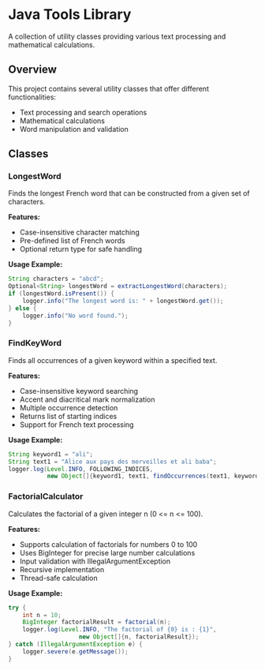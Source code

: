 # Java Tools Library

A collection of utility classes providing various text processing and mathematical calculations.

## Overview

This project contains several utility classes that offer different functionalities:

- Text processing and search operations
- Mathematical calculations
- Word manipulation and validation

## Classes

### LongestWord

Finds the longest French word that can be constructed from a given set of characters.

**Features:**

- Case-insensitive character matching
- Pre-defined list of French words
- Optional return type for safe handling

**Usage Example:**

```java
String characters = "abcd";
Optional<String> longestWord = extractLongestWord(characters);
if (longestWord.isPresent()) {
    logger.info("The longest word is: " + longestWord.get());
} else {
    logger.info("No word found.");
}
```

### FindKeyWord

Finds all occurrences of a given keyword within a specified text.

**Features:**

- Case-insensitive keyword searching
- Accent and diacritical mark normalization
- Multiple occurrence detection
- Returns list of starting indices
- Support for French text processing

**Usage Example:**

```java
String keyword1 = "ali";
String text1 = "Alice aux pays des merveilles et ali baba";
logger.log(Level.INFO, FOLLOWING_INDICES, 
           new Object[]{keyword1, text1, findOccurrences(text1, keyword1)});
```

### FactorialCalculator

Calculates the factorial of a given integer n (0 <= n <= 100).

**Features:**

- Supports calculation of factorials for numbers 0 to 100
- Uses BigInteger for precise large number calculations
- Input validation with IllegalArgumentException
- Recursive implementation
- Thread-safe calculation

**Usage Example:**

```java
try {
    int n = 10;
    BigInteger factorialResult = factorial(n);
    logger.log(Level.INFO, "The factorial of {0} is : {1}", 
                    new Object[]{n, factorialResult});
} catch (IllegalArgumentException e) {
    logger.severe(e.getMessage());
}
```

